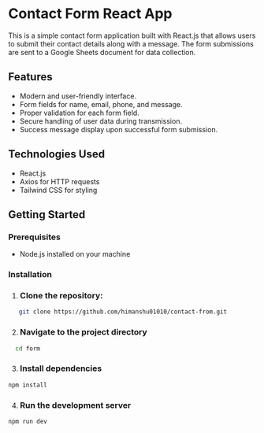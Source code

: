 # Contact Form React App

This is a simple contact form application built with React.js that allows users to submit their contact details along with a message. The form submissions are sent to a Google Sheets document for data collection.

## Features

- Modern and user-friendly interface.
- Form fields for name, email, phone, and message.
- Proper validation for each form field.
- Secure handling of user data during transmission.
- Success message display upon successful form submission.

## Technologies Used

- React.js
- Axios for HTTP requests
- Tailwind CSS for styling

## Getting Started

### Prerequisites

- Node.js installed on your machine

### Installation

1. ### Clone the repository:

```bash
   git clone https://github.com/himanshu01010/contact-from.git
```
2. ### Navigate to the project directory
```bash
  cd form
```
3. ### Install dependencies
```bash
npm install
```
4. ### Run the development server
```bash
npm run dev
```